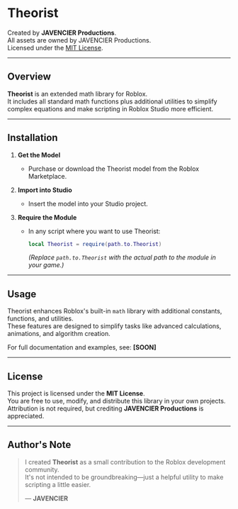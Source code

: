 # Theorist

Created by **JAVENCIER Productions**.  
All assets are owned by JAVENCIER Productions.  
Licensed under the [MIT License](#license).  

---

## Overview

**Theorist** is an extended math library for Roblox.  
It includes all standard math functions plus additional utilities to simplify complex equations and make scripting in Roblox Studio more efficient.

---

## Installation

1. **Get the Model**  
   - Purchase or download the Theorist model from the Roblox Marketplace.  

2. **Import into Studio**  
   - Insert the model into your Studio project.

3. **Require the Module**  
   - In any script where you want to use Theorist:
     ```lua
     local Theorist = require(path.to.Theorist)
     ```
     *(Replace `path.to.Theorist` with the actual path to the module in your game.)*

---

## Usage

Theorist enhances Roblox's built-in `math` library with additional constants, functions, and utilities.  
These features are designed to simplify tasks like advanced calculations, animations, and algorithm creation.

For full documentation and examples, see: **[SOON]**

---

## License

This project is licensed under the **MIT License**.  
You are free to use, modify, and distribute this library in your own projects.  
Attribution is not required, but crediting **JAVENCIER Productions** is appreciated.  

---

## Author's Note

> I created **Theorist** as a small contribution to the Roblox development community.  
> It's not intended to be groundbreaking—just a helpful utility to make scripting a little easier.  
>  
> — **JAVENCIER**
